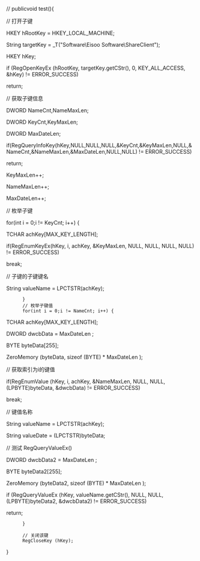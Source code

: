 // publicvoid test(){


// 打开子键

HKEY hRootKey = HKEY_LOCAL_MACHINE;

String targetKey = _T("Software\\Eisoo Software\\ShareClient");

HKEY hKey;

if (RegOpenKeyEx (hRootKey, targetKey.getCStr(), 0, KEY_ALL_ACCESS,  &hKey) != ERROR_SUCCESS)

return;

// 获取子键信息

DWORD NameCnt,NameMaxLen;

DWORD KeyCnt,KeyMaxLen;

DWORD MaxDateLen;

if(RegQueryInfoKey(hKey,NULL,NULL,NULL,&KeyCnt,&KeyMaxLen,NULL,&NameCnt,&NameMaxLen,&MaxDateLen,NULL,NULL) != ERROR_SUCCESS)

return;

KeyMaxLen++;

NameMaxLen++;

MaxDateLen++;

// 枚举子键

for(int i = 0;i != KeyCnt; i++) {


TCHAR achKey[MAX_KEY_LENGTH];

if(RegEnumKeyEx(hKey, i, achKey, &KeyMaxLen, NULL, NULL, NULL, NULL) != ERROR_SUCCESS)

break;

// 子键的子键键名

String valueName = LPCTSTR(achKey);

          }
          // 枚举子键值
          for(int i = 0;i != NameCnt; i++) {


TCHAR achKey[MAX_KEY_LENGTH];

DWORD dwcbData =  MaxDateLen ;

BYTE byteData[255];

ZeroMemory (byteData, sizeof (BYTE) *  MaxDateLen );

// 获取索引为i的键值

if(RegEnumValue (hKey, i, achKey, &NameMaxLen, NULL, NULL, (LPBYTE)byteData, &dwcbData) != ERROR_SUCCESS)

break;

// 键值名称

String valueName = LPCTSTR(achKey);

String valueDate = (LPCTSTR)byteData;

// 测试 RegQueryValueEx()

DWORD dwcbData2 =  MaxDateLen ;

BYTE byteData2[255];

ZeroMemory (byteData2, sizeof (BYTE) *  MaxDateLen );

if (RegQueryValueEx (hKey, valueName.getCStr(), NULL, NULL, (LPBYTE)byteData2, &dwcbData2) != ERROR_SUCCESS)

return;

          }

          // 关闭该键
          RegCloseKey (hKey);
}